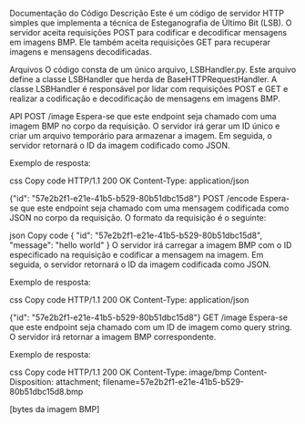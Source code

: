 Documentação do Código
Descrição
Este é um código de servidor HTTP simples que implementa a técnica de Esteganografia de Último Bit (LSB). O servidor aceita requisições POST para codificar e decodificar mensagens em imagens BMP. Ele também aceita requisições GET para recuperar imagens e mensagens decodificadas.

Arquivos
O código consta de um único arquivo, LSBHandler.py. Este arquivo define a classe LSBHandler que herda de BaseHTTPRequestHandler. A classe LSBHandler é responsável por lidar com requisições POST e GET e realizar a codificação e decodificação de mensagens em imagens BMP.

API
POST /image
Espera-se que este endpoint seja chamado com uma imagem BMP no corpo da requisição. O servidor irá gerar um ID único e criar um arquivo temporário para armazenar a imagem. Em seguida, o servidor retornará o ID da imagem codificado como JSON.

Exemplo de resposta:

css
Copy code
HTTP/1.1 200 OK
Content-Type: application/json

{"id": "57e2b2f1-e21e-41b5-b529-80b51dbc15d8"}
POST /encode
Espera-se que este endpoint seja chamado com uma mensagem codificada como JSON no corpo da requisição. O formato da requisição é o seguinte:

json
Copy code
{
    "id": "57e2b2f1-e21e-41b5-b529-80b51dbc15d8",
    "message": "hello world"
}
O servidor irá carregar a imagem BMP com o ID especificado na requisição e codificar a mensagem na imagem. Em seguida, o servidor retornará o ID da imagem codificada como JSON.

Exemplo de resposta:

css
Copy code
HTTP/1.1 200 OK
Content-Type: application/json

{"id": "57e2b2f1-e21e-41b5-b529-80b51dbc15d8"}
GET /image
Espera-se que este endpoint seja chamado com um ID de imagem como query string. O servidor irá retornar a imagem BMP correspondente.

Exemplo de resposta:

css
Copy code
HTTP/1.1 200 OK
Content-Type: image/bmp
Content-Disposition: attachment; filename=57e2b2f1-e21e-41b5-b529-80b51dbc15d8.bmp

[bytes da imagem BMP]
